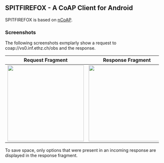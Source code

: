 ## SPITFIREFOX - A CoAP Client for Android

SPITFIREFOX is based on [nCoAP](https://github.com/okleine/nCoAP).

### Screenshots

The following screenshots exmplarly show a request to coap://vs0.inf.ethz.ch/obs and the response.

Request Fragment | Response Fragment
-----------------|------------------
<img src="https://media.itm.uni-luebeck.de/people/kleine/spitfirefox-screenshots/request_fragment.png" width="250" /> | <img src="https://media.itm.uni-luebeck.de/people/kleine/spitfirefox-screenshots/response_fragment.png" width="250"/>

To save space, only options that were present in an incoming response are displayed in the response fragment. 
